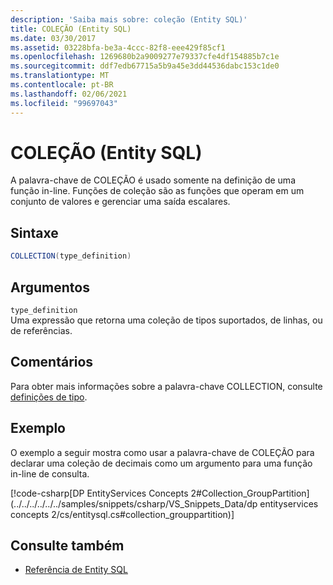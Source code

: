```yaml
---
description: 'Saiba mais sobre: coleção (Entity SQL)'
title: COLEÇÃO (Entity SQL)
ms.date: 03/30/2017
ms.assetid: 03228bfa-be3a-4ccc-82f8-eee429f85cf1
ms.openlocfilehash: 1269680b2a9009277e79337cfe4df154885b7c1e
ms.sourcegitcommit: ddf7edb67715a5b9a45e3dd44536dabc153c1de0
ms.translationtype: MT
ms.contentlocale: pt-BR
ms.lasthandoff: 02/06/2021
ms.locfileid: "99697043"
---
```

# <a name="collection-entity-sql"></a>COLEÇÃO (Entity SQL)

A palavra-chave de COLEÇÃO é usado somente na definição de uma função in-line. Funções de coleção são as funções que operam em um conjunto de valores e gerenciar uma saída escalares.  
  
## <a name="syntax"></a>Sintaxe  
  
```csharp  
COLLECTION(type_definition)
```  
  
## <a name="arguments"></a>Argumentos  

 `type_definition`  
 Uma expressão que retorna uma coleção de tipos suportados, de linhas, ou de referências.  
  
## <a name="remarks"></a>Comentários  

 Para obter mais informações sobre a palavra-chave COLLECTION, consulte [definições de tipo](type-definitions-entity-sql.md).  
  
## <a name="example"></a>Exemplo  

 O exemplo a seguir mostra como usar a palavra-chave de COLEÇÃO para declarar uma coleção de decimais como um argumento para uma função in-line de consulta.  
  
 [!code-csharp[DP EntityServices Concepts 2#Collection_GroupPartition](../../../../../../samples/snippets/csharp/VS_Snippets_Data/dp entityservices concepts 2/cs/entitysql.cs#collection_grouppartition)]  
  
## <a name="see-also"></a>Consulte também

- [Referência de Entity SQL](entity-sql-reference.md)
